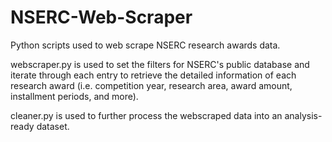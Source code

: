 # NSERC-Web-Scraper
Python scripts used to web scrape NSERC research awards data. 

webscraper.py is used to set the filters for NSERC's public database and iterate through each entry to retrieve the detailed information of each research award (i.e. competition year, research area, award amount, installment periods, and more).

cleaner.py is used to further process the webscraped data into an analysis-ready dataset. 
